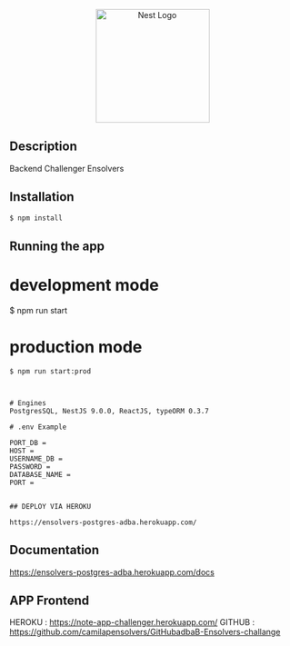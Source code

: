 <p align="center">
  <a href="http://nestjs.com/" target="blank"><img src="https://nestjs.com/img/logo-small.svg" width="200" alt="Nest Logo" /></a>
</p>

## Description

Backend Challenger Ensolvers

## Installation

```bash
$ npm install
```

## Running the app

# development mode

$ npm run start

# production mode

```
$ npm run start:prod



# Engines
PostgresSQL, NestJS 9.0.0, ReactJS, typeORM 0.3.7

# .env Example

PORT_DB =
HOST =
USERNAME_DB =
PASSWORD =
DATABASE_NAME =
PORT =


## DEPLOY VIA HEROKU

https://ensolvers-postgres-adba.herokuapp.com/
```

## Documentation

https://ensolvers-postgres-adba.herokuapp.com/docs

## APP Frontend

HEROKU : https://note-app-challenger.herokuapp.com/
GITHUB : https://github.com/camilapensolvers/GitHubadbaB-Ensolvers-challange

